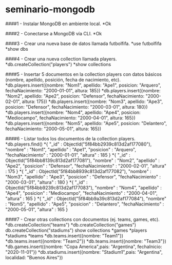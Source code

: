 # seminario-mongodb

####1 - Instalar MongoDB en ambiente local.
*Ok

####2 - Conectarse a MongoDB vía CLI.
*Ok

####3 - Crear una nueva base de datos llamada futbolfifa.
*use futbolfifa
*show dbs

####4 - Crear una nueva collection llamada players.
*db.createCollection("players")
*show collections

####5 - Insertar 5 documentos en la collection players con datos básicos (nombre, apellido, posición, fecha de nacimiento, etc).
*db.players.insert({nombre: "Nom1", apellido: "Ape1", posicion: "Arquero", fechaNacimiento: "2000-01-01", altura: 185})
*db.players.insert({nombre: "Nom2", apellido: "Ape2", posicion: "Defensor", fechaNacimiento: "2000-02-01", altura: 175})
*db.players.insert({nombre: "Nom3", apellido: "Ape3", posicion: "Defensor", fechaNacimiento: "2000-03-01", altura: 180})
*db.players.insert({nombre: "Nom4", apellido: "Ape4", posicion: "Mediocampo", fechaNacimiento: "2000-04-01", altura: 165})
*db.players.insert({nombre: "Nom5", apellido: "Ape5", posicion: "Delantero", fechaNacimiento: "2000-05-01", altura: 165})

####6 - Listar todos los documentos de la collection players.
*db.players.find()
   *{ "_id" : ObjectId("5f84bb2939c813d2af177080"), "nombre" : "Nom1", "apellido" : "Ape1", "posicion" : "Arquero", "fechaNacimiento" : "2000-01-01", "altura" : 185 }
   *{ "_id" : ObjectId("5f84bb8139c813d2af177081"), "nombre" : "Nom2", "apellido" : "Ape2", "posicion" : "Defensor", "fechaNacimiento" : "2000-02-01", "altura" : 175 }
   *{ "_id" : ObjectId("5f84bb8939c813d2af177082"), "nombre" : "Nom3", "apellido" : "Ape3", "posicion" : "Defensor", "fechaNacimiento" : "2000-03-01", "altura" : 180 }
   *{ "_id" : ObjectId("5f84bb9239c813d2af177083"), "nombre" : "Nom4", "apellido" : "Ape4", "posicion" : "Mediocampo", "fechaNacimiento" : "2000-04-01", "altura" : 165 }
   *{ "_id" : ObjectId("5f84bb9a39c813d2af177084"), "nombre" : "Nom5", "apellido" : "Ape5", "posicion" : "Delantero", "fechaNacimiento" : "2000-05-01", "altura" : 165 }

####7 - Crear otras collections con documentos (ej. teams, games, etc).
*db.createCollection("teams")
*db.createCollection("games")
db.createCollection("stadiums")
show collections
 *games
 *players
 *stadiums
 *teams
 *db.teams.insert({nombre: "Team1"})
 *db.teams.insert({nombre: "Team2"})
 *db.teams.insert({nombre: "Team3"})
 *db.games.insert({nombre: "Copa America",pais: "Argentina", fechaInicio: "2020-11-01"})
 *db.stadiums.insert({nombre: "Stadium1",pais: "Argentina", localidad: "Buenos Aires"})
    
